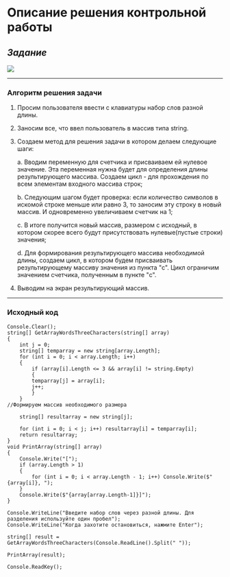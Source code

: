 # Описание решения контрольной работы

## ***Задание*** 
![](Test.jpg)
 
  ---

### **Алгоритм решения задачи**

1. Просим пользователя ввести с клавиатуры набор слов разной длины.
0. Заносим все, что ввел пользователь в массив типа string.
0. Создаем метод для решения задачи в котором делаем следующие шаги:

    a. Вводим переменную для счетчика и присваиваем ей нулевое значение. Эта переменная нужна будет для определения длины результирующего массива. Создаем цикл - для прохождения по всем элементам входного массива строк;

    b. Следующим шагом будет проверка: если количество символов в искомой строке меньше или равно 3, то заносим эту строку в новый массив. И одновременно увеличиваем счетчик на 1;

    c. В итоге получится новый массив, размером с исходный, в котором скорее всего будут присутствовать нулевые(пустые строки) значения;

    d. Для формирования результирующего массива необходимой длины, создаем цикл, в котором будем присваивать результирующему массиву значения из пункта "c". Цикл ограничим значением счетчика, полученным в пункте "c".

0. Выводим на экран результирующий массив.
---

### **Исходный код**

```
Console.Clear();
string[] GetArrayWordsThreeCharacters(string[] array)
{
    int j = 0;
    string[] temparray = new string[array.Length]; 
    for (int i = 0; i < array.Length; i++)
    {
        if (array[i].Length <= 3 && array[i] != string.Empty)
        {
        temparray[j] = array[i];
        j++;
        }
    }
//Формируем массив необходимого размера

    string[] resultarray = new string[j]; 
    
    for (int i = 0; i < j; i++) resultarray[i] = temparray[i];
    return resultarray;
}
void PrintArray(string[] array)
{
    Console.Write("[");
    if (array.Length > 1)
    {
        for (int i = 0; i < array.Length - 1; i++) Console.Write($"{array[i]}, ");
    }
    Console.Write($"{array[array.Length-1]}]");
}

Console.WriteLine("Введите набор слов через разной длины. Для разделения используйте один пробел");
Console.WriteLine("Когда захотите остановиться, нажмите Enter");

string[] result = GetArrayWordsThreeCharacters(Console.ReadLine().Split(" "));

PrintArray(result);

Console.ReadKey();